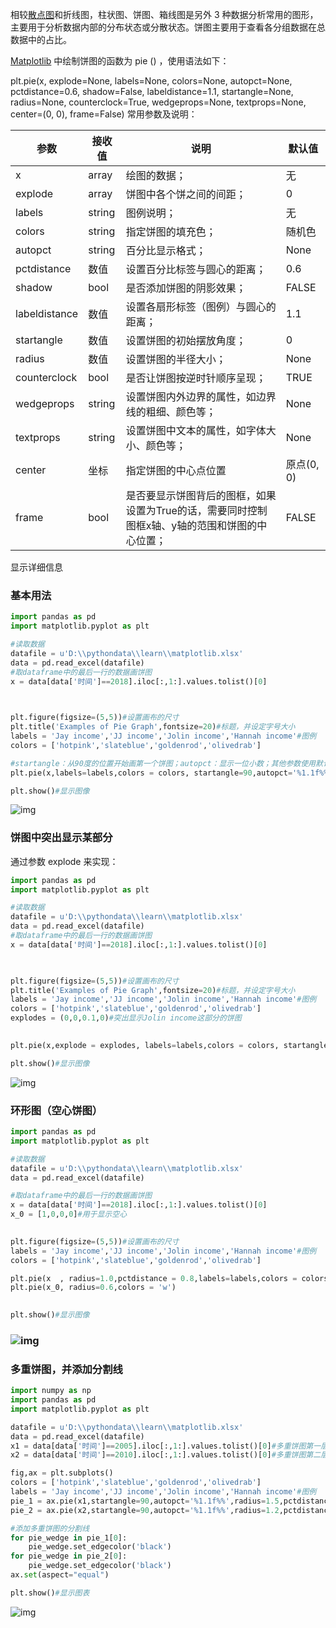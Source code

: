 相较[散点图](https://so.csdn.net/so/search?q=散点图&spm=1001.2101.3001.7020)和折线图，柱状图、饼图、箱线图是另外 3 种数据分析常用的图形，主要用于分析数据内部的分布状态或分散状态。饼图主要用于查看各分组数据在总数据中的占比。

[Matplotlib](https://so.csdn.net/so/search?q=Matplotlib&spm=1001.2101.3001.7020) 中绘制饼图的函数为 pie () ，使用语法如下：

plt.pie(x, explode=None, labels=None, colors=None, autopct=None, pctdistance=0.6, shadow=False, 
     labeldistance=1.1, startangle=None, radius=None, counterclock=True, wedgeprops=None, 
     textprops=None, center=(0, 0), frame=False)
常用参数及说明：

| **参数**      | **接收值** | **说明**                                                     | **默认值** |
| ------------- | ---------- | ------------------------------------------------------------ | ---------- |
| x             | array      | 绘图的数据；                                                 | 无         |
| explode       | array      | 饼图中各个饼之间的间距；                                     | 0          |
| labels        | string     | 图例说明；                                                   | 无         |
| colors        | string     | 指定饼图的填充色；                                           | 随机色     |
| autopct       | string     | 百分比显示格式；                                             | None       |
| pctdistance   | 数值       | 设置百分比标签与圆心的距离；                                 | 0.6        |
| shadow        | bool       | 是否添加饼图的阴影效果；                                     | FALSE      |
| labeldistance | 数值       | 设置各扇形标签（图例）与圆心的距离；                         | 1.1        |
| startangle    | 数值       | 设置饼图的初始摆放角度；                                     | 0          |
| radius        | 数值       | 设置饼图的半径大小；                                         | None       |
| counterclock  | bool       | 是否让饼图按逆时针顺序呈现；                                 | TRUE       |
| wedgeprops    | string     | 设置饼图内外边界的属性，如边界线的粗细、颜色等；             | None       |
| textprops     | string     | 设置饼图中文本的属性，如字体大小、颜色等；                   | None       |
| center        | 坐标       | 指定饼图的中心点位置                                         | 原点(0, 0) |
| frame         | bool       | 是否要显示饼图背后的图框，如果设置为True的话，需要同时控制图框x轴、y轴的范围和饼图的中心位置； | FALSE      |

显示详细信息

### **基本用法** 

```python
import pandas as pd
import matplotlib.pyplot as plt

#读取数据
datafile = u'D:\\pythondata\\learn\\matplotlib.xlsx'
data = pd.read_excel(datafile)
#取dataframe中的最后一行的数据画饼图
x = data[data['时间']==2018].iloc[:,1:].values.tolist()[0]

 

plt.figure(figsize=(5,5))#设置画布的尺寸
plt.title('Examples of Pie Graph',fontsize=20)#标题，并设定字号大小
labels = 'Jay income','JJ income','Jolin income','Hannah income'#图例
colors = ['hotpink','slateblue','goldenrod','olivedrab']

#startangle：从90度的位置开始画第一个饼图；autopct：显示一位小数；其他参数使用默认值
plt.pie(x,labels=labels,colors = colors, startangle=90,autopct='%1.1f%%')

plt.show()#显示图像
```

![img](https://img-blog.csdnimg.cn/20190220190806339.png?x-oss-process=image/watermark,type_ZmFuZ3poZW5naGVpdGk,shadow_10,text_aHR0cHM6Ly9ibG9nLmNzZG4ubmV0L3dlaXhpbl80MDY4MzI1Mw==,size_16,color_FFFFFF,t_70)

### 饼图中突出显示某部分

 通过参数 explode 来实现：

```python
import pandas as pd
import matplotlib.pyplot as plt

#读取数据
datafile = u'D:\\pythondata\\learn\\matplotlib.xlsx'
data = pd.read_excel(datafile)
#取dataframe中的最后一行的数据画饼图
x = data[data['时间']==2018].iloc[:,1:].values.tolist()[0]

 

plt.figure(figsize=(5,5))#设置画布的尺寸
plt.title('Examples of Pie Graph',fontsize=20)#标题，并设定字号大小
labels = 'Jay income','JJ income','Jolin income','Hannah income'#图例
colors = ['hotpink','slateblue','goldenrod','olivedrab']
explodes = (0,0,0.1,0)#突出显示Jolin income这部分的饼图
 

plt.pie(x,explode = explodes, labels=labels,colors = colors, startangle=90,autopct='%1.1f%%')

plt.show()#显示图像
```

![img](https://img-blog.csdnimg.cn/20190220191200141.png?x-oss-process=image/watermark,type_ZmFuZ3poZW5naGVpdGk,shadow_10,text_aHR0cHM6Ly9ibG9nLmNzZG4ubmV0L3dlaXhpbl80MDY4MzI1Mw==,size_16,color_FFFFFF,t_70)

### 环形图（空心饼图）

```python
import pandas as pd
import matplotlib.pyplot as plt

#读取数据
datafile = u'D:\\pythondata\\learn\\matplotlib.xlsx'
data = pd.read_excel(datafile)

#取dataframe中的最后一行的数据画饼图
x = data[data['时间']==2018].iloc[:,1:].values.tolist()[0]
x_0 = [1,0,0,0]#用于显示空心
 

plt.figure(figsize=(5,5))#设置画布的尺寸
labels = 'Jay income','JJ income','Jolin income','Hannah income'#图例
colors = ['hotpink','slateblue','goldenrod','olivedrab']

plt.pie(x  , radius=1.0,pctdistance = 0.8,labels=labels,colors = colors, startangle=90,autopct='%1.1f%%')
plt.pie(x_0, radius=0.6,colors = 'w')
 

plt.show()#显示图像
```

### ![img](https://img-blog.csdnimg.cn/2019022109404016.png?x-oss-process=image/watermark,type_ZmFuZ3poZW5naGVpdGk,shadow_10,text_aHR0cHM6Ly9ibG9nLmNzZG4ubmV0L3dlaXhpbl80MDY4MzI1Mw==,size_16,color_FFFFFF,t_70)

 

### 多重饼图，并添加分割线

```python
import numpy as np
import pandas as pd
import matplotlib.pyplot as plt

datafile = u'D:\\pythondata\\learn\\matplotlib.xlsx'
data = pd.read_excel(datafile)
x1 = data[data['时间']==2005].iloc[:,1:].values.tolist()[0]#多重饼图第一层数据
x2 = data[data['时间']==2010].iloc[:,1:].values.tolist()[0]#多重饼图第二层数据

fig,ax = plt.subplots()
colors = ['hotpink','slateblue','goldenrod','olivedrab']
labels = 'Jay income','JJ income','Jolin income','Hannah income'#图例
pie_1 = ax.pie(x1,startangle=90,autopct='%1.1f%%',radius=1.5,pctdistance = 0.9,colors=colors, labels=labels)
pie_2 = ax.pie(x2,startangle=90,autopct='%1.1f%%',radius=1.2,pctdistance = 0.6,colors=colors)

#添加多重饼图的分割线
for pie_wedge in pie_1[0]:
    pie_wedge.set_edgecolor('black')
for pie_wedge in pie_2[0]:
    pie_wedge.set_edgecolor('black')
ax.set(aspect="equal")

plt.show()#显示图表
```

![img](https://img-blog.csdnimg.cn/20190220194926474.png?x-oss-process=image/watermark,type_ZmFuZ3poZW5naGVpdGk,shadow_10,text_aHR0cHM6Ly9ibG9nLmNzZG4ubmV0L3dlaXhpbl80MDY4MzI1Mw==,size_16,color_FFFFFF,t_70)

 